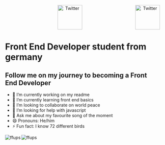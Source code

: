 <center><a href="https://twitter.com/josephsilex" target="_blank"><img src="https://cdn2.iconfinder.com/data/icons/social-media-2199/64/social_media_isometric_6-twitter-512.png" height="80px" width="80px" alt="Twitter" align="right"></a><a href="https://www.linkedin.com/in/joseph-silex/" target="_blank"><img src="https://cdn2.iconfinder.com/data/icons/social-media-2199/64/social_media_isometric_14-linkedin-512.png" height="80px" width="80px" alt="Twitter"></a></center>


# Front End Developer student from germany
## Follow me on my journey to becoming a Front End Developer

- 🔭 I’m currently working on my readme
- 🌱 I’m currently learning front end basics
- 👯 I’m looking to collaborate on world peace
- 🤔 I’m looking for help with javascript
- 💬 Ask me about my favourite song of the moment
- 😄 Pronouns: He/him
- ⚡ Fun fact: I know 72 different birds

<p><img align="left" src="https://github-readme-streak-stats.herokuapp.com/?user=ffups&" alt="ffups" /></p>
<p><img align="left" src="https://github-readme-stats.vercel.app/api/top-langs?username=ffups&show_icons=true&locale=en&layout=compact" alt="ffups" /></p>




<!--**ffups/ffups** is a ✨ _special_ ✨ repository because its `README.md` (this file) appears on your GitHub profile.

Here are some ideas to get you started:


-->
